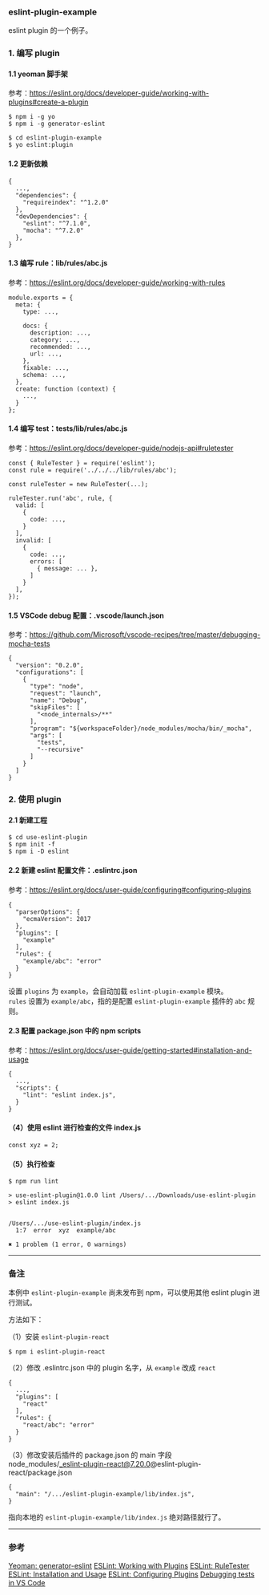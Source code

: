 ### eslint-plugin-example

eslint plugin 的一个例子。

### 1. 编写 plugin
#### 1.1 yeoman 脚手架
参考：https://eslint.org/docs/developer-guide/working-with-plugins#create-a-plugin

```
$ npm i -g yo
$ npm i -g generator-eslint
```

```
$ cd eslint-plugin-example
$ yo eslint:plugin
```

#### 1.2 更新依赖
```
{
  ...,
  "dependencies": {
    "requireindex": "^1.2.0"
  },
  "devDependencies": {
    "eslint": "^7.1.0",
    "mocha": "^7.2.0"
  },
}
```

#### 1.3 编写 rule：lib/rules/abc.js
参考：https://eslint.org/docs/developer-guide/working-with-rules
```
module.exports = {
  meta: {
    type: ...,

    docs: {
      description: ...,
      category: ...,
      recommended: ...,
      url: ...,
    },
    fixable: ...,
    schema: ...,
  },
  create: function (context) {
    ...,
  }
};
```

#### 1.4 编写 test：tests/lib/rules/abc.js
参考：https://eslint.org/docs/developer-guide/nodejs-api#ruletester
```
const { RuleTester } = require('eslint');
const rule = require('../../../lib/rules/abc');

const ruleTester = new RuleTester(...);

ruleTester.run('abc', rule, {
  valid: [
    {
      code: ...,
    }
  ],
  invalid: [
    {
      code: ...,
      errors: [
        { message: ... },
      ]
    }
  ],
});
```

#### 1.5 VSCode debug 配置：.vscode/launch.json
参考：https://github.com/Microsoft/vscode-recipes/tree/master/debugging-mocha-tests
```
{
  "version": "0.2.0",
  "configurations": [
    {
      "type": "node",
      "request": "launch",
      "name": "Debug",
      "skipFiles": [
        "<node_internals>/**"
      ],
      "program": "${workspaceFolder}/node_modules/mocha/bin/_mocha",
      "args": [
        "tests",
        "--recursive"
      ]
    }
  ]
}
```

### 2. 使用 plugin

#### 2.1 新建工程
```
$ cd use-eslint-plugin
$ npm init -f
$ npm i -D eslint
```

#### 2.2 新建 eslint 配置文件：.eslintrc.json
参考：https://eslint.org/docs/user-guide/configuring#configuring-plugins
```
{
  "parserOptions": {
    "ecmaVersion": 2017
  },
  "plugins": [
    "example"
  ],
  "rules": {
    "example/abc": "error"
  }
}
```
设置 `plugins` 为 `example`，会自动加载 `eslint-plugin-example` 模块。  
`rules` 设置为 `example/abc`，指的是配置 `eslint-plugin-example` 插件的 `abc` 规则。

#### 2.3 配置 package.json 中的 npm scripts
参考：https://eslint.org/docs/user-guide/getting-started#installation-and-usage
```
{
  ...,
  "scripts": {
    "lint": "eslint index.js",
  }
}
```

#### （4）使用 eslint 进行检查的文件 index.js
```
const xyz = 2;
```

#### （5）执行检查
```
$ npm run lint

> use-eslint-plugin@1.0.0 lint /Users/.../Downloads/use-eslint-plugin
> eslint index.js


/Users/.../use-eslint-plugin/index.js
  1:7  error  xyz  example/abc

✖ 1 problem (1 error, 0 warnings)
```

- - -

### 备注
本例中 `eslint-plugin-example` 尚未发布到 npm，可以使用其他 eslint plugin 进行测试。  
  
方法如下：  

（1）安装 `eslint-plugin-react`  
```
$ npm i eslint-plugin-react
```

（2）修改 .eslintrc.json 中的 plugin 名字，从 `example` 改成 `react`
```
{
  ...,
  "plugins": [
    "react"
  ],
  "rules": {
    "react/abc": "error"
  }
}
```

（3）修改安装后插件的 package.json 的 main 字段  
node_modules/_eslint-plugin-react@7.20.0@eslint-plugin-react/package.json
```
{
  "main": "/.../eslint-plugin-example/lib/index.js",
}
```
指向本地的 `eslint-plugin-example/lib/index.js` 绝对路径就行了。

- - -

### 参考
[Yeoman: generator-eslint](https://www.npmjs.com/package/generator-eslint)
[ESLint: Working with Plugins](https://eslint.org/docs/developer-guide/working-with-plugins)
[ESLint: RuleTester](https://eslint.org/docs/developer-guide/nodejs-api#ruletester)
[ESLint: Installation and Usage](https://eslint.org/docs/user-guide/getting-started#installation-and-usage)
[ESLint: Configuring Plugins](https://eslint.org/docs/user-guide/configuring#configuring-plugins)
[Debugging tests in VS Code](https://github.com/Microsoft/vscode-recipes/tree/master/debugging-mocha-tests)